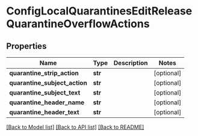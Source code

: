# ConfigLocalQuarantinesEditReleaseQuarantineOverflowActions

## Properties
Name | Type | Description | Notes
------------ | ------------- | ------------- | -------------
**quarantine_strip_action** | **str** |  | [optional] 
**quarantine_subject_action** | **str** |  | [optional] 
**quarantine_subject_text** | **str** |  | [optional] 
**quarantine_header_name** | **str** |  | [optional] 
**quarantine_header_text** | **str** |  | [optional] 

[[Back to Model list]](../README.md#documentation-for-models) [[Back to API list]](../README.md#documentation-for-api-endpoints) [[Back to README]](../README.md)

